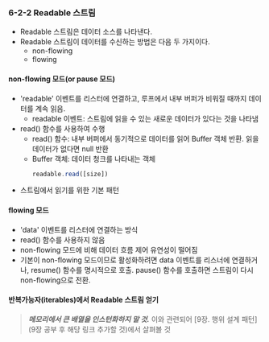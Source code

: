 ### 6-2-2 Readable 스트림
- Readable 스트림은 데이터 소스를 나타낸다.
- Readable 스트림이 데이터를 수신하는 방법은 다음 두 가지이다.
    - non-flowing
    - flowing

#### non-flowing 모드(or pause 모드)
- 'readable' 이벤트를 리스터에 연결하고, 루프에서 내부 버퍼가 비워질 때까지 데이터를 계속 읽음.
    - readable 이벤트: 스트림에 읽을 수 있는 새로운 데이터가 있다는 것을 나타냄
- read() 함수를 사용하여 수행
    - read() 함수: 내부 버퍼에서 동기적으로 데이터를 읽어 Buffer 객체 반환. 읽을 데이터가 없다면 null 반환
    - Buffer 객체: 데이터 청크를 나타내는 객체
      ```javascript
      readable.read([size])
      ```
- 스트림에서 읽기를 위한 기본 패턴

#### flowing 모드
- 'data' 이벤트를 리스터에 연결하는 방식
- read() 함수를 사용하지 않음
- non-flowing 모드에 비해 데이터 흐름 제어 유연성이 떨어짐
- 기본이 non-flowing 모드이므로 활성화하려면 data 이벤트를 리스너에 연결하거나, resume() 함수를 명시적으로 호출. pause() 함수를 호출하면 스트림이 다시 non-flowing으로 전환.

#### 반복가능자(iterables)에서 Readable 스트림 얻기
> ___메모리에서 큰 배열을 인스턴화하지 말 것.___ 이와 관련되어 [9장. 행위 설계 패턴](9장 공부 후 해당 링크 추가할 것)에서 살펴볼 것
